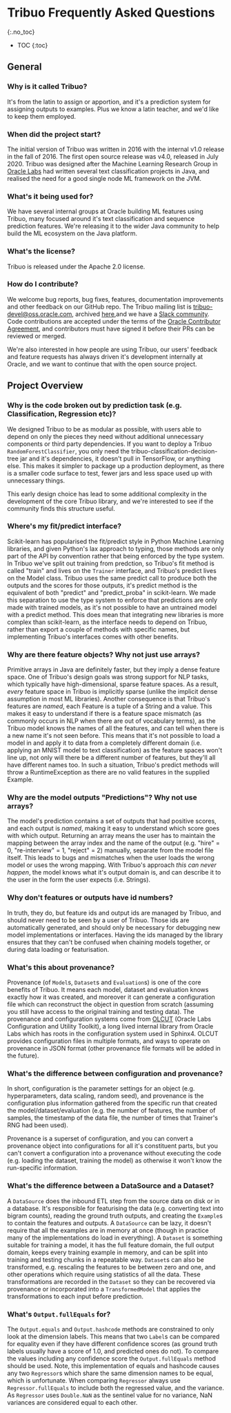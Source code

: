 # Tribuo Frequently Asked Questions
{:.no_toc}

* TOC
{:toc}

## General

### Why is it called Tribuo?

It's from the latin to assign or apportion, and it's a prediction system for
assigning outputs to examples. Plus we know a latin teacher, and we'd like to
keep them employed.

### When did the project start?

The initial version of Tribuo was written in 2016 with the internal v1.0
release in the fall of 2016. The first open source release was v4.0, released
in July 2020.  Tribuo was designed after the Machine Learning Research Group in
[Oracle Labs](https://labs.oracle.com) had written several text classification
projects in Java, and realised the need for a good single node ML framework on
the JVM.

### What's it being used for?

We have several internal groups at Oracle building ML features using Tribuo,
many focused around it's text classification and sequence prediction features.
We're releasing it to the wider Java community to help build the ML ecosystem on
the Java platform.

### What's the license?

Tribuo is released under the Apache 2.0 license.

### How do I contribute?

We welcome bug reports, bug fixes, features, documentation improvements and
other feedback on our GitHub repo. The Tribuo mailing list is
[tribuo-devel@oss.oracle.com](mailto:tribuo-devel@oss.oracle.com), archived 
[here](https://oss.oracle.com/pipermail/tribuo-devel/),and we have a 
[Slack community](). Code contributions are accepted under the terms of the [Oracle
Contributor Agreement](https://www.oracle.com/technetwork/community/oca-486395.html), 
and contributors must have signed it before their PRs can be reviewed or merged.

We're also interested in how people are using Tribuo, our users' feedback and
feature requests has always driven it's development internally at Oracle, and
we want to continue that with the open source project.

## Project Overview 

### Why is the code broken out by prediction task (e.g. Classification, Regression etc)?

We designed Tribuo to be as modular as possible, with users able to depend on
only the pieces they need without additional unnecessary components or third
party dependencies. If you want to deploy a Tribuo `RandomForestClassifier`,
you only need the tribuo-classification-decision-tree jar and it's
dependencies, it doesn't pull in TensorFlow, or anything else. This makes it
simpler to package up a production deployment, as there is a smaller code
surface to test, fewer jars and less space used up with unnecessary things.

This early design choice has lead to some additional complexity in the
development of the core Tribuo library, and we're interested to see if the
community finds this structure useful.

### Where's my fit/predict interface?

Scikit-learn has popularised the fit/predict style in Python Machine Learning
libraries, and given Python's lax approach to typing, those methods are only
part of the API by convention rather that being enforced by the type system. In
Tribuo we've split out training from predction, so Tribuo's fit method is
called "train" and lives on the `Trainer` interface, and Tribuo's predict lives
on the Model class. Tribuo uses the same predict call to produce both the
outputs and the scores for those outputs, it's predict method is the equivalent
of both "predict" and "predict\_proba" in scikit-learn. We made this separation
to use the type system to enforce that predictions are only made with trained
models, as it's not possible to have an untrained model with a predict method.
This does mean that integrating new libraries is more complex than
scikit-learn, as the interface needs to depend on Tribuo, rather than export a
couple of methods with specific names, but implementing Tribuo's interfaces
comes with other benefits.

### Why are there feature objects? Why not just use arrays?

Primitive arrays in Java are definitely faster, but they imply a dense feature
space. One of Tribuo's design goals was strong support for NLP tasks, which
typically have high-dimensional, sparse feature spaces.  As a result, *every*
feature space in Tribuo is implicitly sparse (unlike the implicit dense
assumption in most ML libraries). Another consequence is that Tribuo's features
are *named*, each Feature is a tuple of a String and a value. This makes it
easy to understand if there is a feature space mismatch (as commonly occurs in
NLP when there are out of vocabulary terms), as the Tribuo model knows the
names of all the features, and can tell when there is a new name it's not seen
before. This means that it's not possible to load a model in and apply it to
data from a completely different domain (i.e. applying an MNIST model to text
classification) as the feature spaces won't line up, not only will there be a
different number of features, but they'll all have different names too. In such
a situation, Tribuo's predict methods will throw a RuntimeException as there
are no valid features in the supplied Example.

### Why are the model outputs "Predictions"? Why not use arrays?

The model's prediction contains a set of outputs that had positive scores, and
each output is *named*, making it easy to understand which score goes with
which output. Returning an array means the user has to maintain the mapping
between the array index and the name of the output (e.g. "hire" = 0,
"re-interview" = 1, "reject" = 2) manually, separate from the model file
itself. This leads to bugs and mismatches when the user loads the wrong model
or uses the wrong mapping. With Tribuo's approach *this can never happen*, the
model knows what it's output domain is, and can describe it to the user in the
form the user expects (i.e. Strings).

### Why don't features or outputs have id numbers?

In truth, they do, but feature ids and output ids are managed by Tribuo, and
should never need to be seen by a user of Tribuo. Those ids are automatically
generated, and should only be necessary for debugging new model implementations
or interfaces. Having the ids managed by the library ensures that they can't be
confused when chaining models together, or during data loading or
featurisation.

### What's this about provenance?

Provenance (of `Model`s, `Dataset`s and `Evaluation`s) is one of the core
benefits of Tribuo.  It means each model, dataset and evaluation knows exactly
how it was created, and moreover it can generate a configuration file which can
reconstruct the object in question from scratch (assuming you still have access
to the original training and testing data). The provenance and configuration
systems come from [OLCUT](https://github.com/oracle/olcut) (Oracle Labs
Configuration and Utility Toolkit), a long lived internal library from Oracle
Labs which has roots in the configuration system used in Sphinx4. OLCUT
provides configuration files in multiple formats, and ways to operate on
provenance in JSON format (other provenance file formats will be added in the
future).

### What's the difference between configuration and provenance?

In short, configuration is the parameter settings for an object (e.g.
hyperparameters, data scaling, random seed), and provenance is the
configuration plus information gathered from the specific run that created the
model/dataset/evaluation (e.g. the number of features, the number of samples,
the timestamp of the data file, the number of times that Trainer's RNG had been
used).

Provenance is a superset of configuration, and you can convert a provenance
object into configurations for all it's constituent parts, but you can't
convert a configuration into a provenance without executing the code (e.g.
loading the dataset, training the model) as otherwise it won't know the
run-specific information.

### What's the difference between a DataSource and a Dataset?

A `DataSource` does the inbound ETL step from the source data on disk or in a
database.  It's responsible for featurising the data (e.g. converting text into
bigram counts), reading the ground truth outputs, and creating the `Example`s
to contain the features and outputs. A `DataSource` can be lazy, it doesn't
require that all the examples are in memory at once (though in practice many of
the implementations do load in everything). A `Dataset` is something suitable
for training a model, it has the full feature domain, the full output domain,
keeps every training example in memory, and can be split into training and
testing chunks in a repeatable way. `Dataset`s can also be transformed, e.g.
rescaling the features to be between zero and one, and other operations which
require using statistics of all the data. These transformations are recorded in
the `Dataset` so they can be recovered via provenance or incorporated into a
`TransformedModel` that applies the transformations to each input before
prediction.

### What's `Output.fullEquals` for?

The `Output.equals` and `Output.hashcode` methods are constrained to only
look at the dimension labels. This means that two `Label`s can be compared
for equality even if they have different confidence scores (as ground truth
labels usually have a score of 1.0, and predicted ones do not). To compare
the values including any confidence score the `Output.fullEquals` method should
be used. Note, this implementation of equals and hashcode causes any two
`Regressor`s which share the same dimension names to be equal, which is
unfortunate. When comparing `Regressor` always use `Regressor.fullEquals` to
include both the regressed value, and the variance. As `Regressor` uses 
`Double.NaN` as the sentinel value for no variance, NaN variances are considered
equal to each other.
